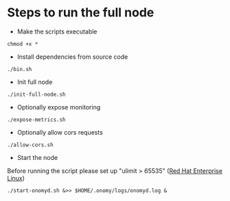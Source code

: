 # Steps to run the full node

* Make the scripts executable

```
chmod +x *
```

* Install dependencies from source code

```
./bin.sh
```

* Init full node

```
./init-full-node.sh
```

* Optionally expose monitoring

```
./expose-metrics.sh
```

* Optionally allow cors requests

```
./allow-cors.sh
```

* Start the node

Before running the script please set up "ulimit > 65535" ([Red Hat Enterprise Linux](set-ulimit-rhel8.md))

```
./start-onomyd.sh &>> $HOME/.onomy/logs/onomyd.log &
```